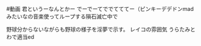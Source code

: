 #動画 
君というーなんとかー
でーでーてででてててー（ピンキーデデドンmad
みたいなの音楽使ってループする隕石滅亡中で

野球分からないながらも野球の様子を淫夢で示す。
レイコの雰囲気
うらたみとわで適当ed